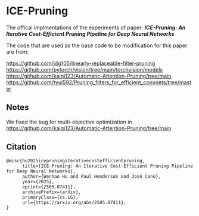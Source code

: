 # ICE-Pruning

The offical implmentations of the experiments of paper: <em><strong>ICE-Pruning: An Iterative Cost-Efficient Pruning Pipeline for Deep Neural Networks</em></strong>

The code that are used as the base code to be modification for this paper are from:

https://github.com/jdg105/linearly-replaceable-filter-pruning<br>
https://github.com/pytorch/vision/tree/main/torchvision/models<br>
https://github.com/kaiqi123/Automatic-Attention-Pruning/tree/main<br>
https://github.com/tyui592/Pruning_filters_for_efficient_convnets/tree/master

## Notes
We fixed the bug for multi-objective optimization in https://github.com/kaiqi123/Automatic-Attention-Pruning/tree/main

## Citation

```
@misc{hu2025icepruningiterativecostefficientpruning,
      title={ICE-Pruning: An Iterative Cost-Efficient Pruning Pipeline for Deep Neural Networks}, 
      author={Wenhao Hu and Paul Henderson and José Cano},
      year={2025},
      eprint={2505.07411},
      archivePrefix={arXiv},
      primaryClass={cs.LG},
      url={https://arxiv.org/abs/2505.07411}, 
}
```




